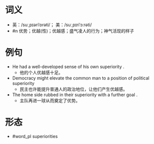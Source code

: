 # 词义
- 英：/suːˌpɪəriˈɒrəti/； 美：/suːˌpɪriˈɔːrəti/
- #n 优势；优越(性)；优越感；盛气凌人的行为；神气活现的样子
# 例句
- He had a well-developed sense of his own superiority .
	- 他的个人优越感十足。
- Democracy might elevate the common man to a position of political superiority
	- 民主也许能提升普通人的政治地位，让他们产生优越感。
- The home side rubbed in their superiority with a further goal .
	- 主队再进一球从而奠定了优势。
# 形态
- #word_pl superiorities
